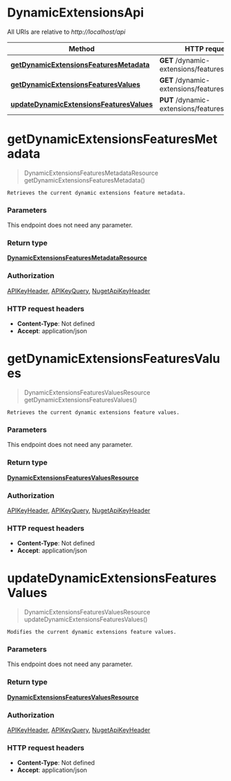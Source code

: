 # DynamicExtensionsApi

All URIs are relative to *http://localhost/api*

Method | HTTP request | Description
------------- | ------------- | -------------
[**getDynamicExtensionsFeaturesMetadata**](DynamicExtensionsApi.md#getDynamicExtensionsFeaturesMetadata) | **GET** /dynamic-extensions/features/metadata | 
[**getDynamicExtensionsFeaturesValues**](DynamicExtensionsApi.md#getDynamicExtensionsFeaturesValues) | **GET** /dynamic-extensions/features/values | 
[**updateDynamicExtensionsFeaturesValues**](DynamicExtensionsApi.md#updateDynamicExtensionsFeaturesValues) | **PUT** /dynamic-extensions/features/values | 


<a name="getDynamicExtensionsFeaturesMetadata"></a>
# **getDynamicExtensionsFeaturesMetadata**
> DynamicExtensionsFeaturesMetadataResource getDynamicExtensionsFeaturesMetadata()



    Retrieves the current dynamic extensions feature metadata.

### Parameters
This endpoint does not need any parameter.

### Return type

[**DynamicExtensionsFeaturesMetadataResource**](../model/DynamicExtensionsFeaturesMetadataResource.md)

### Authorization

[APIKeyHeader](../README.md#APIKeyHeader), [APIKeyQuery](../README.md#APIKeyQuery), [NugetApiKeyHeader](../README.md#NugetApiKeyHeader)

### HTTP request headers

- **Content-Type**: Not defined
- **Accept**: application/json

<a name="getDynamicExtensionsFeaturesValues"></a>
# **getDynamicExtensionsFeaturesValues**
> DynamicExtensionsFeaturesValuesResource getDynamicExtensionsFeaturesValues()



    Retrieves the current dynamic extensions feature values.

### Parameters
This endpoint does not need any parameter.

### Return type

[**DynamicExtensionsFeaturesValuesResource**](../model/DynamicExtensionsFeaturesValuesResource.md)

### Authorization

[APIKeyHeader](../README.md#APIKeyHeader), [APIKeyQuery](../README.md#APIKeyQuery), [NugetApiKeyHeader](../README.md#NugetApiKeyHeader)

### HTTP request headers

- **Content-Type**: Not defined
- **Accept**: application/json

<a name="updateDynamicExtensionsFeaturesValues"></a>
# **updateDynamicExtensionsFeaturesValues**
> DynamicExtensionsFeaturesValuesResource updateDynamicExtensionsFeaturesValues()



    Modifies the current dynamic extensions feature values.

### Parameters
This endpoint does not need any parameter.

### Return type

[**DynamicExtensionsFeaturesValuesResource**](../model/DynamicExtensionsFeaturesValuesResource.md)

### Authorization

[APIKeyHeader](../README.md#APIKeyHeader), [APIKeyQuery](../README.md#APIKeyQuery), [NugetApiKeyHeader](../README.md#NugetApiKeyHeader)

### HTTP request headers

- **Content-Type**: Not defined
- **Accept**: application/json

